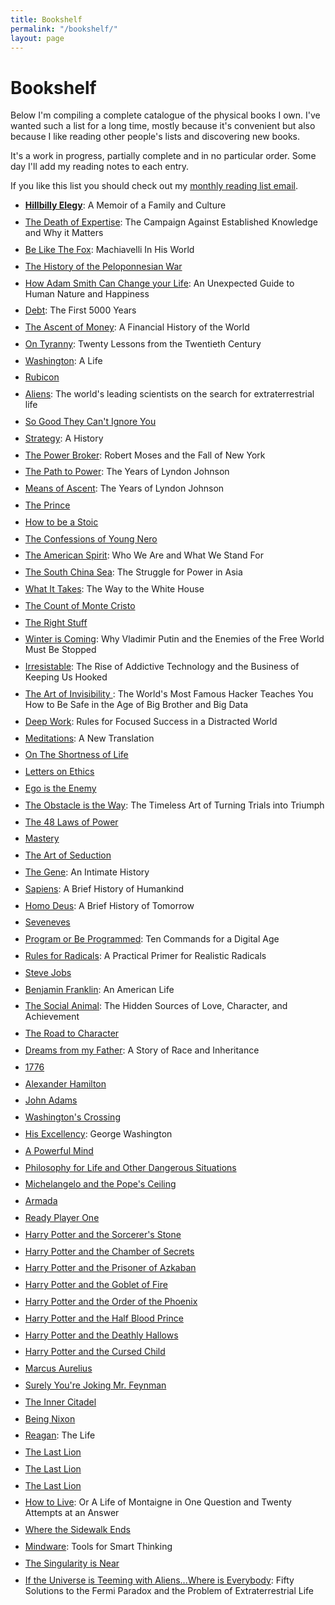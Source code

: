 ```yaml
---
title: Bookshelf
permalink: "/bookshelf/"
layout: page
---
```


<style>
ul li a:visited {
    color: blue;
}
li {
  margin-bottom: .7em;
}
small a {
  color: rgba(0,0,0,.65) !important;
}
</style>

# Bookshelf
Below I'm compiling a complete catalogue of the physical books I own. I've wanted such a list for a long time, mostly because it's convenient but also because I like reading other people's lists and discovering new books.

It's a work in progress, partially complete and in no particular order. Some day I'll add my reading notes to each entry.  

If you like this list you should check out my [monthly reading list email](/newsletter). 

- **[Hillbilly Elegy](http://www.amazon.com/dp/0062300547/?tag=tress-20)**: A Memoir of a Family and Culture
- [The Death of Expertise](http://www.amazon.com/dp/0190469412/?tag=tress-20): The Campaign Against Established Knowledge and Why it Matters
- [Be Like The Fox](http://www.amazon.com/dp/0393609723/?tag=tress-20): Machiavelli In His World
- [The History of the Peloponnesian War](http://www.amazon.com/dp/0140440399/?tag=tress-20)
- [How Adam Smith Can Change your Life](http://www.amazon.com/dp/1591847958/?tag=tress-20): An Unexpected Guide to Human Nature and Happiness
- [Debt](http://www.amazon.com/dp/1612194192/?tag=tress-20): The First 5000 Years
- [The Ascent of Money](http://www.amazon.com/dp/0143116177/?tag=tress-20): A Financial History of the World
- [On Tyranny](http://www.amazon.com/dp/0804190119/?tag=tress-20): Twenty Lessons from the Twentieth Century
- [Washington](http://www.amazon.com/dp/0143119966/?tag=tress-20): A Life
- [Rubicon](http://www.amazon.com/dp/1400078970/?tag=tress-20)
- [Aliens](http://www.amazon.com/dp/1250109639/?tag=tress-20): The world's leading scientists on the search for extraterrestrial life
- [So Good They Can't Ignore You](http://www.amazon.com/dp/1455509124/?tag=tress-20)
- [Strategy](http://www.amazon.com/dp/0190229233/?tag=tress-20): A History
- [The Power Broker](http://www.amazon.com/dp/0394720245/?tag=tress-20): Robert Moses and the Fall of New York
- [The Path to Power](http://www.amazon.com/dp/0679729453/?tag=tress-20): The Years of Lyndon Johnson
- [Means of Ascent](http://www.amazon.com/dp/067973371X/?tag=tress-20): The Years of Lyndon Johnson
- [The Prince](http://www.amazon.com/dp/0143105868/?tag=tress-20)
- [How to be a Stoic](http://www.amazon.com/dp/0465097952/?tag=tress-20)
- [The Confessions of Young Nero](http://www.amazon.com/dp/0451473388/?tag=tress-20)
- [The American Spirit](http://www.amazon.com/dp/1501174215/?tag=tress-20): Who We Are and What We Stand For
- [The South China Sea](http://www.amazon.com/dp/0300186835/?tag=tress-20): The Struggle for Power in Asia
- [What It Takes](http://www.amazon.com/dp/0679746498/?tag=tress-20): The Way to the White House
- [The Count of Monte Cristo](http://www.amazon.com/dp/0140449264/?tag=tress-20)
- [The Right Stuff](http://www.amazon.com/dp/0312427565/?tag=tress-20)
- [Winter is Coming](http://www.amazon.com/dp/1610397193/?tag=tress-20): Why Vladimir Putin and the Enemies of the Free World Must Be Stopped
- [Irresistable](http://www.amazon.com/dp/1594206643/?tag=tress-20): The Rise of Addictive Technology and the Business of Keeping Us Hooked
- [The Art of Invisibility ](http://www.amazon.com/dp/0316380504/?tag=tress-20): The World's Most Famous Hacker Teaches You How to Be Safe in the Age of Big Brother and Big Data
- [Deep Work](http://www.amazon.com/dp/1455586692/?tag=tress-20): Rules for Focused Success in a Distracted World
- [Meditations](http://www.amazon.com/dp/B01FOD7CRG/?tag=tress-20): A New Translation
- [On The Shortness of Life](http://www.amazon.com/dp/0143036327/?tag=tress-20)
- [Letters on Ethics](http://www.amazon.com/dp/022626517X/?tag=tress-20)
- [Ego is the Enemy](http://www.amazon.com/dp/1591847818/?tag=tress-20)
- [The Obstacle is the Way](http://www.amazon.com/dp/1591846358/?tag=tress-20): The Timeless Art of Turning Trials into Triumph
- [The 48 Laws of Power](http://www.amazon.com/dp/0140280197/?tag=tress-20)
- [Mastery](http://www.amazon.com/dp/014312417X/?tag=tress-20)
- [The Art of Seduction](http://www.amazon.com/dp/1861977697/?tag=tress-20)
- [The Gene](http://www.amazon.com/dp/147673352X/?tag=tress-20): An Intimate History
- [Sapiens](http://www.amazon.com/dp/0062316095/?tag=tress-20): A Brief History of Humankind
- [Homo Deus](http://www.amazon.com/dp/0062464310/?tag=tress-20): A Brief History of Tomorrow
- [Seveneves](http://www.amazon.com/dp/0062334514/?tag=tress-20)
- [Program or Be Programmed](http://www.amazon.com/dp/159376426X/?tag=tress-20): Ten Commands for a Digital Age
- [Rules for Radicals](http://www.amazon.com/dp/0679721134/?tag=tress-20): A Practical Primer for Realistic Radicals
- [Steve Jobs](http://www.amazon.com/dp/1501127624/?tag=tress-20)
- [Benjamin Franklin](http://www.amazon.com/dp/074325807X/?tag=tress-20): An American Life
- [The Social Animal](http://www.amazon.com/dp/0812979370/?tag=tress-20): The Hidden Sources of Love, Character, and Achievement
- [The Road to Character](http://www.amazon.com/dp/0812983416/?tag=tress-20)
- [Dreams from my Father](http://www.amazon.com/dp/1400082773/?tag=tress-20): A Story of Race and Inheritance
- [1776](http://www.amazon.com/dp/0743226720/?tag=tress-20)
- [Alexander Hamilton](http://www.amazon.com/dp/0143034758/?tag=tress-20)
- [John Adams](http://www.amazon.com/dp/0743223136/?tag=tress-20)
- [Washington's Crossing](http://www.amazon.com/dp/019518159X/?tag=tress-20)
- [His Excellency](http://www.amazon.com/dp/1400032539/?tag=tress-20): George Washington
- [A Powerful Mind](http://www.amazon.com/dp/1612347258/?tag=tress-20)
- [Philosophy for Life and Other Dangerous Situations](http://www.amazon.com/dp/1608682293/?tag=tress-20)
- [Michelangelo and the Pope's Ceiling](http://www.amazon.com/dp/0142003697/?tag=tress-20)
- [Armada](http://www.amazon.com/dp/0804137277/?tag=tress-20)
- [Ready Player One](http://www.amazon.com/dp/0307887448/?tag=tress-20)
- [Harry Potter and the Sorcerer's Stone](http://www.amazon.com/dp/059035342X/?tag=tress-20)
- [Harry Potter and the Chamber of Secrets](http://www.amazon.com/dp/0439064872/?tag=tress-20)
- [Harry Potter and the Prisoner of Azkaban](http://www.amazon.com/dp/0439136369/?tag=tress-20)
- [Harry Potter and the Goblet of Fire](http://www.amazon.com/dp/0439139600/?tag=tress-20)
- [Harry Potter and the Order of the Phoenix](http://www.amazon.com/dp/0439358078/?tag=tress-20)
- [Harry Potter and the Half Blood Prince](http://www.amazon.com/dp/0439785960/?tag=tress-20)
- [Harry Potter and the Deathly Hallows](http://www.amazon.com/dp/0545139708/?tag=tress-20)
- [Harry Potter and the Cursed Child](http://www.amazon.com/dp/1338099132/?tag=tress-20)
- [Marcus Aurelius ](http://www.amazon.com/dp/0306819163/?tag=tress-20)
- [Surely You're Joking Mr. Feynman](http://www.amazon.com/dp/0393316041/?tag=tress-20)
- [The Inner Citadel](http://www.amazon.com/dp/B012HUFJCY/?tag=tress-20)
- [Being Nixon](http://www.amazon.com/dp/0812985419/?tag=tress-20)
- [Reagan](http://www.amazon.com/dp/0307951146/?tag=tress-20): The Life
- [The Last Lion](http://www.amazon.com/dp/0385313489/?tag=tress-20)
- [The Last Lion](http://www.amazon.com/dp/0385313314/?tag=tress-20)
- [The Last Lion](http://www.amazon.com/dp/0345548639/?tag=tress-20)
- [How to Live](http://www.amazon.com/dp/1590514831/?tag=tress-20): Or A Life of Montaigne in One Question and Twenty Attempts at an Answer
- [Where the Sidewalk Ends](http://www.amazon.com/dp/0060572345/?tag=tress-20)
- [Mindware](http://www.amazon.com/dp/0374536244/?tag=tress-20): Tools for Smart Thinking
- [The Singularity is Near](http://www.amazon.com/dp/0143037889/?tag=tress-20)
- [If the Universe is Teeming with Aliens...Where is Everybody](http://www.amazon.com/dp/0387955011/?tag=tress-20): Fifty Solutions to the Fermi Paradox and the Problem of Extraterrestrial Life
